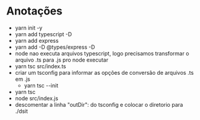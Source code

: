 # Anotações

- yarn init -y
- yarn add typescript -D
- yarn add express
- yarn add -D @types/express -D
- node nao executa arquivos typescript, logo precisamos transformar o arquivo .ts para .js pro node executar
- yarn tsc src/index.ts
- criar um tsconfig para informar as opções de conversão de arquivos .ts em .js
    - yarn tsc --init
- yarn tsc
- node src/index.js
- descomentar a linha "outDir": do tsconfig e colocar o diretorio para ./dsit
